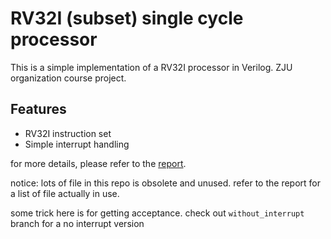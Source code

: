 # RV32I (subset) single cycle processor

This is a simple implementation of a RV32I processor in Verilog. ZJU organization course project.

## Features

- RV32I instruction set
- Simple interrupt handling

for more details, please refer to the [report](./doc/report.pdf).

notice: lots of file in this repo is obsolete and unused. refer to the report for a list of file actually in use.

some trick here is for getting acceptance. check out `without_interrupt` branch for a no interrupt version
